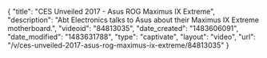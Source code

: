 {
    "title": "CES Unveiled 2017 - Asus ROG Maximus IX Extreme",
    "description": "Abt Electronics talks to Asus about their Maximus IX Extreme motherboard.",
    "videoid": "84813035",
    "date_created": "1483606091",
    "date_modified": "1483631788",
    "type": "captivate",
    "layout": "video",
    "url": "\/v\/ces-unveiled-2017-asus-rog-maximus-ix-extreme\/84813035"
}